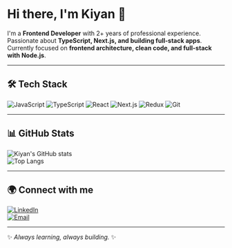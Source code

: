 # Hi there, I'm Kiyan 👋

I'm a **Frontend Developer** with 2+ years of professional experience.  
Passionate about **TypeScript, Next.js, and building full-stack apps**.  
Currently focused on **frontend architecture, clean code, and full-stack with Node.js**.  

---

## 🛠 Tech Stack

![JavaScript](https://img.shields.io/badge/-JavaScript-F7DF1E?style=flat&logo=javascript&logoColor=000)
![TypeScript](https://img.shields.io/badge/-TypeScript-3178C6?style=flat&logo=typescript&logoColor=fff)
![React](https://img.shields.io/badge/-React-61DAFB?style=flat&logo=react&logoColor=000)
![Next.js](https://img.shields.io/badge/-Next.js-000000?style=flat&logo=nextdotjs&logoColor=fff)
![Redux](https://img.shields.io/badge/-Redux-764ABC?style=flat&logo=redux&logoColor=fff)
![Git](https://img.shields.io/badge/-Git-F05032?style=flat&logo=git&logoColor=fff)

---

## 📊 GitHub Stats

![Kiyan's GitHub stats](https://github-readme-stats.vercel.app/api?username=YOUR_USERNAME&show_icons=true&theme=radical)  
![Top Langs](https://github-readme-stats.vercel.app/api/top-langs/?username=YOUR_USERNAME&layout=compact&theme=radical)

---

## 🌍 Connect with me

[![LinkedIn](https://img.shields.io/badge/-LinkedIn-0A66C2?style=flat&logo=linkedin&logoColor=fff)](https://linkedin.com/in/kiyan-alavi-924359194)  
[![Email](https://img.shields.io/badge/-Email-D14836?style=flat&logo=gmail&logoColor=fff)](mailto:kiyanalavi1379@gamil.com)

---
✨ _Always learning, always building._ ✨
